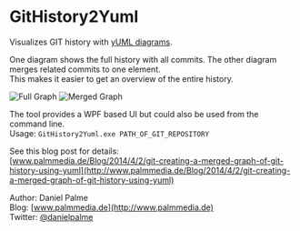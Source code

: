 GitHistory2Yuml
===============

Visualizes GIT history with [yUML diagrams](http://yuml.me).

One diagram shows the full history with all commits. The other diagram merges related commits to one element.  
This makes it easier to get an overview of the entire history.

![Full Graph](http://yuml.me/a60e7ac0.png)
![Merged Graph](http://yuml.me/16745f97.png)

The tool provides a WPF based UI but could also be used from the command line.  
Usage: `GitHistory2Yuml.exe PATH_OF_GIT_REPOSITORY`

See this blog post for details:  
[www.palmmedia.de/Blog/2014/4/2/git-creating-a-merged-graph-of-git-history-using-yuml](http://www.palmmedia.de/Blog/2014/4/2/git-creating-a-merged-graph-of-git-history-using-yuml)

Author: Daniel Palme  
Blog: [www.palmmedia.de](http://www.palmmedia.de)  
Twitter: [@danielpalme](http://twitter.com/danielpalme)